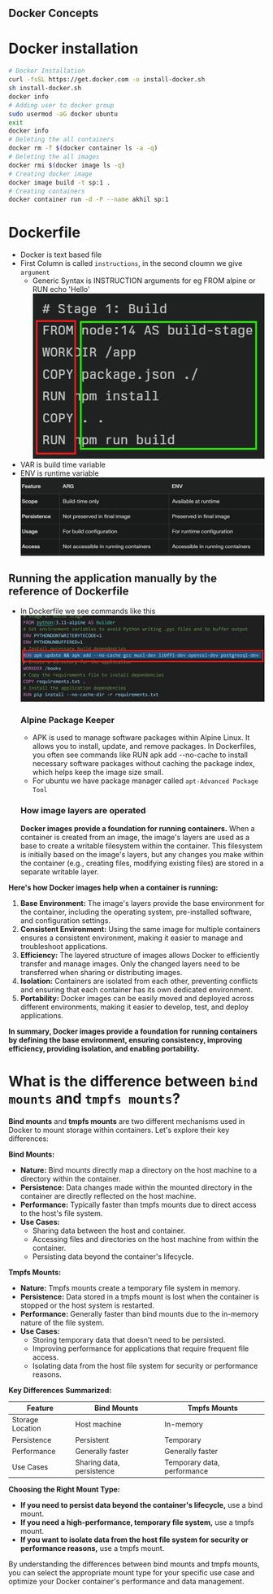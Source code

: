 Docker Concepts
-----------------
# Docker installation
```sh
# Docker Installation
curl -fsSL https://get.docker.com -o install-docker.sh
sh install-docker.sh
docker info
# Adding user to docker group
sudo usermod -aG docker ubuntu
exit
docker info
# Deleting the all containers
docker rm -f $(docker container ls -a -q)
# Deleting the all images
docker rmi $(docker image ls -q)
# Creating docker image
docker image build -t sp:1 .
# Creating containers
docker container run -d -P --name akhil sp:1

```
# Dockerfile
* Docker is text based file
* First Column is called `instructions`, in the second cloumn we give `argument`
    * Generic Syntax is INSTRUCTION arguments for eg FROM alpine or RUN echo 'Hello'
![alt text](images/docker2.png)
* VAR is build time variable
* ENV is runtime variable
![alt text](images/docker1.png)
## Running the application manually by the reference of Dockerfile
* In Dockerfile we see commands like this
![alt text](images/docker4.png)
  ### Alpine Package Keeper
  * APK is used to manage software packages within Alpine Linux. It allows you to install, update, and remove packages.
  In Dockerfiles, you often see commands like RUN apk add --no-cache <package> to install necessary software packages without caching the package index, which helps keep the image size small.
  * For ubuntu we have package manager called `apt-Advanced Package Tool`
  ### How image layers are operated
  **Docker images provide a foundation for running containers.** When a container is created from an image, the image's layers are used as a base to create a writable filesystem within the container. This filesystem is initially based on the image's layers, but any changes you make within the container (e.g., creating files, modifying existing files) are stored in a separate writable layer.

**Here's how Docker images help when a container is running:**

1. **Base Environment:** The image's layers provide the base environment for the container, including the operating system, pre-installed software, and configuration settings.
2. **Consistent Environment:** Using the same image for multiple containers ensures a consistent environment, making it easier to manage and troubleshoot applications.
3. **Efficiency:** The layered structure of images allows Docker to efficiently transfer and manage images. Only the changed layers need to be transferred when sharing or distributing images.
4. **Isolation:** Containers are isolated from each other, preventing conflicts and ensuring that each container has its own dedicated environment.
5. **Portability:** Docker images can be easily moved and deployed across different environments, making it easier to develop, test, and deploy applications.

**In summary, Docker images provide a foundation for running containers by defining the base environment, ensuring consistency, improving efficiency, providing isolation, and enabling portability.**

# What is the difference between `bind mounts` and  `tmpfs mounts`?
**Bind mounts** and **tmpfs mounts** are two different mechanisms used in Docker to mount storage within containers. Let's explore their key differences:

**Bind Mounts:**

* **Nature:** Bind mounts directly map a directory on the host machine to a directory within the container.
* **Persistence:** Data changes made within the mounted directory in the container are directly reflected on the host machine.
* **Performance:** Typically faster than tmpfs mounts due to direct access to the host's file system.
* **Use Cases:**
   - Sharing data between the host and container.
   - Accessing files and directories on the host machine from within the container.
   - Persisting data beyond the container's lifecycle.

**Tmpfs Mounts:**

* **Nature:** Tmpfs mounts create a temporary file system in memory.
* **Persistence:** Data stored in a tmpfs mount is lost when the container is stopped or the host system is restarted.
* **Performance:** Generally faster than bind mounts due to the in-memory nature of the file system.
* **Use Cases:**
   - Storing temporary data that doesn't need to be persisted.
   - Improving performance for applications that require frequent file access.
   - Isolating data from the host file system for security or performance reasons.

**Key Differences Summarized:**

| Feature | Bind Mounts | Tmpfs Mounts |
|---|---|---|
| Storage Location | Host machine | In-memory |
| Persistence | Persistent | Temporary |
| Performance | Generally faster | Generally faster |
| Use Cases | Sharing data, persistence | Temporary data, performance |

**Choosing the Right Mount Type:**

* **If you need to persist data beyond the container's lifecycle,** use a bind mount.
* **If you need a high-performance, temporary file system,** use a tmpfs mount.
* **If you want to isolate data from the host file system for security or performance reasons,** use a tmpfs mount.

By understanding the differences between bind mounts and tmpfs mounts, you can select the appropriate mount type for your specific use case and optimize your Docker container's performance and data management.

